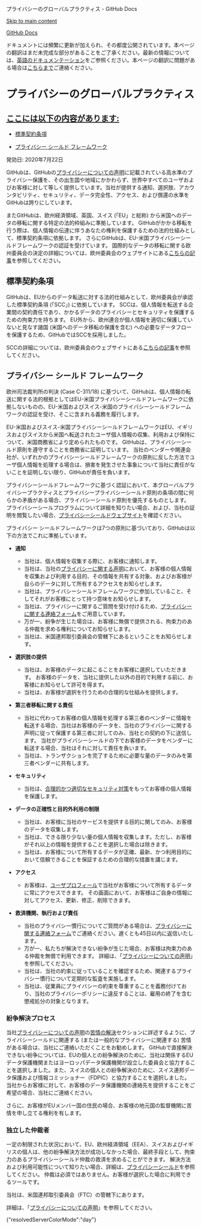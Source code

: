 プライバシーのグローバルプラクティス - GitHub Docs

[Skip to main content](#main-content)

[](/ja)[GitHub Docs](/ja)

ドキュメントには頻繁に更新が加えられ、その都度公開されています。本ページの翻訳はまだ未完成な部分があることをご了承ください。最新の情報については、[英語のドキュメンテーション](/en)をご参照ください。本ページの翻訳に問題がある場合は[こちらまで](https://github.com/contact?form[subject]=translation%20issue%20on%20docs.github.com&form[comments]=)ご連絡ください。

プライバシーのグローバルプラクティス
==========

[ここには以下の内容があります:](/site-policy/privacy-policies/global-privacy-practices#in-this-article)
----------

* [標準契約条項](#standard-contractual-clauses)

* [プライバシー シールド フレームワーク](#privacy-shield-framework)

発効日: 2020年7月22日

GitHubは、GitHubの[プライバシーについての声明](/ja/github/site-policy/github-privacy-statement#githubs-global-privacy-practices)に記載されている高水準のプライバシー保護を、その出生国や地域にかかわらず、世界中すべてのユーザおよびお客様に対して等しく提供しています。当社が提供する通知、選択肢、アカウンタビリティ、セキュリティ、データ完全性、アクセス、および償還の水準をGitHubは誇りにしています。

またGitHubは、欧州経済領域、英国、スイス (「EU」と総称) から米国へのデータの移転に関する特定の法的枠組みに準拠しています。 GitHubがかかる移転を行う際は、個人情報の伝達に伴うあなたの権利を保護するための法的仕組みとして、標準契約条項に依拠します。 さらにGitHubは、EU-米国プライバシーシールドフレームワークの認証を受けています。 国際的なデータの移転に関する欧州委員会の決定の詳細については、欧州委員会のウェブサイトにある[こちらの記事](https://ec.europa.eu/info/law/law-topic/data-protection/international-dimension-data-protection_en)を参照してください。

[](#standard-contractual-clauses)標準契約条項
----------

GitHubは、EUからのデータ転送に対する法的仕組みとして、欧州委員会が承認した標準契約条項 (「SCC」) に依拠しています。 SCCは、個人情報を転送する企業間の契約責任であり、かかるデータのプライバシーとセキュリティを保護するための拘束力を持ちます。 EU外から、欧州連合が個人情報を適切に保護していないと見なす諸国 (米国へのデータ移転の保護を含む) への必要なデータフローを保護するため、GitHubではSCCを採用しました。

SCCの詳細については、欧州委員会のウェブサイトにある[こちらの記事](https://ec.europa.eu/info/law/law-topic/data-protection/international-dimension-data-protection/standard-contractual-clauses-scc_en)を参照してください。

[](#privacy-shield-framework)プライバシー シールド フレームワーク
----------

欧州司法裁判所の判決 (Case C-311/18) に基づいて、GitHubは、個人情報の転送に関する法的根拠としてはEU-米国プライバシーシールドフレームワークに依拠しないものの、EU-米国およびスイス-米国のプライバシーシールドフレームワークの認証を受け、そこに含まれる義務を履行します。

EU-米国およびスイス-米国プライバシーシールドフレームワークはEU、イギリスおよびスイスから米国へ転送されたユーザ個人情報の収集、利用および保持について、米国商務省により定められたものです。 GitHubは、プライバシーシールド原則を遵守することを商務省に証明しています。 当社のベンダーや関連会社が、いずれかのプライバシーシールドフレームワークの原則に反した方法でユーザ個人情報を処理する場合は、損害を発生させた事象について当社に責任がないことを証明しない限り、GitHubが責任を負います。

プライバシーシールドフレームワークに基づく認証において、本グローバルプライバシープラクティスとプライバシープライバシーシールド原則の条項の間に何らかの矛盾がある場合、プライバシーシールド原則を優先するものとします。 プライバシーシールプログラムについて詳細を知りたい場合、および、当社の証明を閲覧したい場合、[プライバシーシールドウェブサイト](https://www.privacyshield.gov/)を確認ください。

プライバシー シールドフレームワークは7つの原則に基づいており、GitHubは以下の方法でこれに準拠しています。

* **通知**
  * 当社は、個人情報を収集する際に、お客様に通知します。
  * 当社は、当社の[プライバシーに関する声明](/ja/articles/github-privacy-statement)において、お客様の個人情報を収集および利用する目的、その情報を共有する対象、およびお客様が自らのデータに対して所有するアクセスをお知らせします。
  * 当社は、プライバシーシールドフレームワークに参加していること、そしてそれがお客様にとって持つ意味をお知らせします。
  * 当社は、プライバシーに関するご質問を受け付けるため、[プライバシーに関する連絡フォーム](https://github.com/contact/privacy)をご用意しています。
  * 万が一、紛争が生じた場合は、お客様に無償で提供される、拘束力のある仲裁を求める権利についてお知らせします。
  * 当社は、米国連邦取引委員会の管轄下にあるということをお知らせします。

* **選択肢の提供**
  * 当社は、お客様のデータに起こることをお客様に選択していただきます。 お客様のデータを、当社に提供した以外の目的で利用する前に、お客様にお知らせして許可を得ます。
  * 当社は、お客様が選択を行うための合理的な仕組みを提供します。

* **第三者移転に関する責任**
  * 当社に代わってお客様の個人情報を処理する第三者のベンダーに情報を転送する場合、当社はお客様のデータを、当社のプライバシーに関する声明に従って保護する第三者に対してのみ、当社との契約の下に送信します。 当社がプライバシーシールドの下でお客様のデータをベンダーに転送する場合、当社はそれに対して責任を負います。
  * 当社は、トランザクションを完了するために必要な量のデータのみを第三者ベンダーに共有します。

* **セキュリティ**
  * 当社は、[合理的かつ適切なセキュリティ対策](https://github.com/security)をもってお客様の個人情報を保護します。

* **データの正確性と目的外利用の制限**
  * 当社は、お客様に当社のサービスを提供する目的に関してのみ、お客様のデータを収集します。
  * 当社は、できる限り少ない量の個人情報を収集します。ただし、お客様がそれ以上の情報を提供することを選択した場合は除きます。
  * 当社は、お客様について所有するデータが正確、最新、かつ利用目的において信頼できることを保証するための合理的な措置を講じます。

* **アクセス**
  * お客様は、[ユーザプロフィール](https://github.com/settings/profile)で当社がお客様について所有するデータに常にアクセスできます。 その画面において、お客様はご自身の情報に対してアクセス、更新、修正、削除できます。

* **救済機関、執行および責任**
  * 当社のプライバシー慣行についてご質問がある場合は、[プライバシーに関する連絡フォーム](https://github.com/contact/privacy)でご連絡ください。遅くとも45日以内に返信いたします。
  * 万が一、私たちが解決できない紛争が生じた場合、お客様は拘束力のある仲裁を無償で利用できます。 詳細は、「[プライバシーについての声明](/ja/articles/github-privacy-statement)」を参照してください。
  * 当社は、当社の約束に従っていることを確認するため、関連するプライバシー慣行について定期的な監査を実施します。
  * 当社は、従業員にプライバシーの約束を尊重することを義務付けており、当社のプライバシーポリシーに違反することは、雇用の終了を含む懲戒処分の対象となります。

### [](#dispute-resolution-process)紛争解決プロセス ###

当社[プライバシーについての声明](/ja/github/site-policy/github-privacy-statement)の[苦情の解決](/ja/github/site-policy/github-privacy-statement#resolving-complaints)セクションに詳述するように、プライバシーシールドに関連する (または一般的なプライバシーに関連する) 苦情がある場合は、当社にご連絡いただくことをお勧めします。 GitHubで直接解決できない紛争については、EUの個人との紛争解決のために、当社は関係するEUデータ保護機関またはヨーロッパデータ保護機関が設立した委員会と協力することを選択しました。また、スイスの個人との紛争解決のために、スイス連邦データ保護および情報コミッショナー（FDPIC）と協力することを選択しました。 当社からお客様に対して、お客様のデータ保護機関の連絡先を提供することをご希望の場合、当社にご連絡ください。

さらに、お客様がEUメンバー国の住民の場合、お客様の地元国の監督機関に苦情を申し立てる権利を有します。

### [](#independent-arbitration)独立した仲裁者 ###

一定の制限された状況において、EU、欧州経済領域（EEA）、スイスおよびイギリスの個人は、他の紛争解決方法が成功しなかった場合、最終手段として、拘束力のあるプライバシーシールド仲裁の救済を求めることができます。 解決方法および利用可能性について知りたい場合、詳細は、[プライバシーシールド](https://www.privacyshield.gov/article?id=ANNEX-I-introduction)を参照してください。 仲裁は必須ではありません。お客様が選択した場合に利用できるツールです。

当社は、米国連邦取引委員会（FTC）の管轄下にあります。

詳細は、「[プライバシーについての声明](/ja/articles/github-privacy-statement)」を参照してください。

{"resolvedServerColorMode":"day"}
